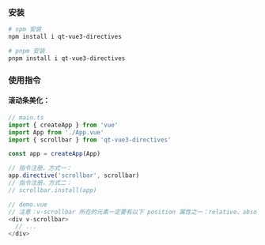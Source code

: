 ### 安装

```bash
# npm 安装
npm install i qt-vue3-directives

# pnpm 安装
pnpm install i qt-vue3-directives
```

### 使用指令

#### 滚动条美化：

```typescript
// main.ts
import { createApp } from 'vue'
import App from './App.vue'
import { scrollbar } from 'qt-vue3-directives'

const app = createApp(App)

// 指令注册，方式一：
app.directive('scrollbar', scrollbar)
// 指令注册，方式二：
// scrollbar.install(app)
```

```typescript
// demo.vue
// 注意：v-scrollbar 所在的元素一定要有以下 position 属性之一：relative、absolute、fixed、sticky
<div v-scrollbar>
  // ...
</div>
```
